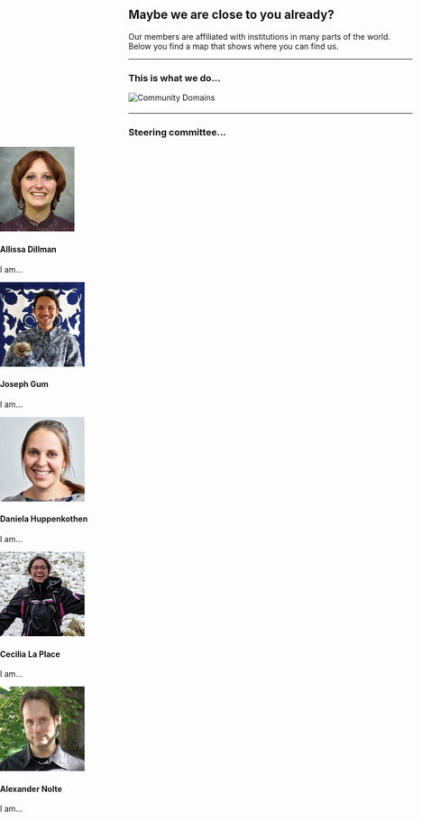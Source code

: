 <!--
.. title: Community
.. slug: community
.. hide_title: false
.. date: 2024-11-21 19:32:05 UTC
.. tags: 
.. category: 
.. link: 
.. description: 
.. type: text
.. extra_head: <link rel="stylesheet" href="https://unpkg.com/leaflet/dist/leaflet.css" /><link rel="stylesheet" href="https://unpkg.com/leaflet.markercluster/dist/MarkerCluster.css" /><link rel="stylesheet" href="https://unpkg.com/leaflet.markercluster/dist/MarkerCluster.Default.css" /><script src="https://unpkg.com/leaflet/dist/leaflet.js"></script><script src="https://unpkg.com/leaflet.markercluster/dist/leaflet.markercluster.js"></script><script src="/map-js/locations.js"></script><script src="/map-js/renderMap.js"></script><style>#map {width: 100%; height: 60vh; max-height: 800px; min-height: 300px;}</style>
-->

## Maybe we are close to you already?

Our members are affiliated with institutions in many parts of the world. Below you find a map that shows where you can find us.

<div id="map"></div><script>renderMap();</script>

---

### This is what we do...

<section id="this-is-what-we-do" class="py-5 bg-light" style="margin-bottom: 19px;">
    <div class="container text-center">
        <div class="row justify-content-center">
            <div class="col-md-1"></div>
            <div class="col-md-10">
                <img src="/images/community-domains.png" alt="Community Domains" class="img-fluid" style="height: 400px; width: auto;">
            </div>
            <div class="col-md-1"></div>
		</div>
	</div>
</section>

---

### Steering committee...

<!-- Support & Resources Section -->
<section class="py-5" id="resources" style="margin-left: calc(-50vw + 50%); margin-right: calc(-50vw + 50%); width: 100vw; margin-bottom: 3rem;">
    <div class="container">
        <div class="row text-center" style="margin-bottom: 2rem;">
            <!-- Allissa -->
            <div class="col-md-2">
                <div class="card">
                    <img src="/images/steeringcommittee/allissa.png" class="card-img-top" alt="Allissa Dillman" style="height: 150px; width: auto;">
                    <div class="card-body">
                        <h4 class="card-title" style="font-weight: bold">Allissa Dillman</h4>
                        <p class="card-text">I am...</p>
                    </div>
                </div>
            </div>
            <!-- Joseph -->
            <div class="col-md-2">
                <div class="card">
                    <img src="/images/steeringcommittee/joseph.jpg" class="card-img-top" alt="Joseph Gum" style="height: 150px;">
                    <div class="card-body">
                        <h4 class="card-title" style="font-weight: bold">Joseph Gum</h4>
                        <p class="card-text">I am...</p>
                    </div>
                </div>
            </div>
            <!-- Daniela -->
            <div class="col-md-2">
                <div class="card">
                    <img src="/images/steeringcommittee/daniela.jpg" class="card-img-top" alt="Daniela Huppenkothen" style="height: 150px;">
                    <div class="card-body">
                        <h4 class="card-title" style="font-weight: bold">Daniela Huppenkothen</h4>
                        <p class="card-text">I am...</p>
                    </div>
                </div>
            </div>
            <!-- Cecilia -->
            <div class="col-md-2">
                <div class="card">
                    <img src="/images/steeringcommittee/cecilia.jpeg" class="card-img-top" alt="Cecilia La Place" style="height: 150px;">
                    <div class="card-body">
                        <h4 class="card-title" style="font-weight: bold">Cecilia La Place</h4>
                        <p class="card-text">I am...</p>
                    </div>
                </div>
            </div>
            <!-- Alex -->
            <div class="col-md-2">
                <div class="card">
                    <img src="/images/steeringcommittee/alex.jpg" class="card-img-top" alt="Alexander Nolte" style="height: 150px;">
                    <div class="card-body">
                        <h4 class="card-title" style="font-weight: bold">Alexander Nolte</h4>
                        <p class="card-text">I am...</p>
                    </div>
                </div>
            </div>
        </div>
    </div>
</section>